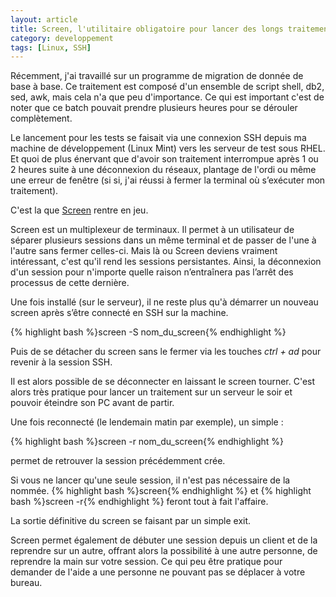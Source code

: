 ```yaml
---
layout: article
title: Screen, l'utilitaire obligatoire pour lancer des longs traitements sur un serveur.
category: developpement
tags: [Linux, SSH]
---
```


Récemment, j'ai travaillé sur un programme de migration de donnée de base à base. Ce traitement est composé d'un 
ensemble de script shell, db2, sed, awk, mais cela n'a que peu d'importance. Ce qui est important c'est de noter que ce 
batch pouvait prendre plusieurs heures pour se dérouler complètement.

Le lancement pour les tests se faisait via une connexion SSH depuis ma machine de développement (Linux Mint) vers les
serveur de test sous RHEL. Et quoi de plus énervant que d'avoir son traitement interrompue après 1 ou 2 heures suite à
une déconnexion du réseaux, plantage de l'ordi ou même une erreur de fenêtre (si si, j'ai réussi à fermer la terminal où
s’exécuter mon traitement).

C'est la que [Screen](http://www.gnu.org/software/screen/ "GNU Screen") rentre en jeu.

Screen est un multiplexeur de terminaux. Il permet à un utilisateur de séparer plusieurs sessions dans un même terminal
et de passer de l'une à l'autre sans fermer celles-ci. Mais là ou Screen deviens vraiment intéressant, c'est qu'il rend
les sessions persistantes. Ainsi, la déconnexion d'un session pour n'importe quelle raison n’entraînera pas l’arrêt des
processus de cette dernière.

Une fois installé (sur le serveur), il ne reste plus qu'à démarrer un nouveau screen après s’être connecté en SSH sur la
machine.

{% highlight bash %}screen -S nom_du_screen{% endhighlight %}

Puis de se détacher du screen sans le fermer via les touches *ctrl  + ad* pour revenir à la session SSH.

Il est alors possible de se déconnecter en laissant le screen tourner. C'est alors très pratique pour lancer un
traitement sur un serveur le soir et pouvoir éteindre son PC avant de partir.

Une fois reconnecté (le lendemain matin par exemple), un simple&nbsp;:

{% highlight bash %}screen -r nom_du_screen{% endhighlight %}

permet de retrouver la session précédemment crée.

Si vous ne lancer qu'une seule session, il n'est pas nécessaire de la nommée.
{% highlight bash %}screen{% endhighlight %}
et
{% highlight bash %}screen -r{% endhighlight %}
feront tout à fait l'affaire.

La sortie définitive du screen se faisant par un simple exit.

Screen permet également de débuter une session depuis un client et de la reprendre sur un autre, offrant alors la
possibilité à une autre personne, de reprendre la main sur votre session. Ce qui peu être pratique pour demander de
l'aide a une personne ne pouvant pas se déplacer à votre bureau.
